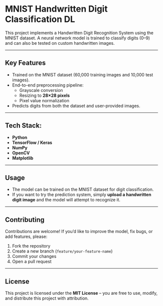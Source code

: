 # MNIST Handwritten Digit Classification DL 

This project implements a Handwritten Digit Recognition System using the MNIST dataset. 
A neural network model is trained to classify digits (0–9) and can also be tested on custom handwritten images.

---

##  Key Features
- Trained on the MNIST dataset (60,000 training images and 10,000 test images).
- End-to-end preprocessing pipeline:
  - Grayscale conversion
  - Resizing to **28×28 pixels**
  - Pixel value normalization
- Predicts digits from both the dataset and user-provided images.

---

##  Tech Stack:
- **Python**
- **TensorFlow / Keras**
- **NumPy**
- **OpenCV**
- **Matplotlib**

---

##  Usage
- The model can be trained on the MNIST dataset for digit classification.
- If you want to try the prediction system, simply **upload a handwritten digit image** and the model will attempt to recognize it.

---

##  Contributing
Contributions are welcome! If you’d like to improve the model, fix bugs, or add features, please:
1. Fork the repository
2. Create a new branch (`feature/your-feature-name`)
3. Commit your changes
4. Open a pull request

---
##  License
This project is licensed under the **MIT License** – you are free to use, modify, and distribute this project with attribution.
